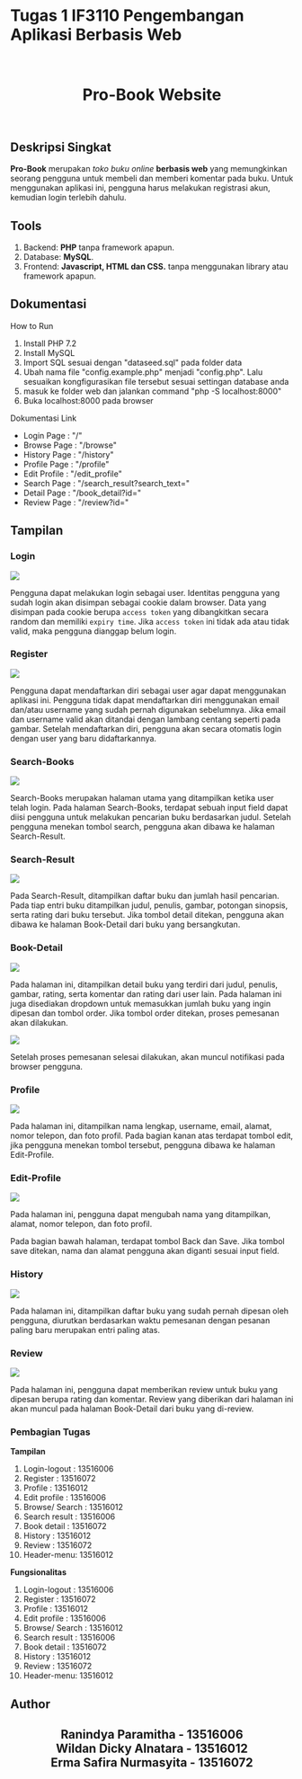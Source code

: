 # Tugas 1 IF3110 Pengembangan Aplikasi Berbasis Web
<h1 align="center">
  <br>
  Pro-Book Website
  <br>
  <br>
</h1>

## Deskripsi Singkat

**Pro-Book** merupakan *toko buku online* **berbasis web** yang memungkinkan seorang pengguna untuk membeli dan memberi komentar pada buku. Untuk menggunakan aplikasi ini, pengguna harus melakukan registrasi akun, kemudian login terlebih dahulu.

## Tools
1. Backend: **PHP** tanpa framework apapun. 
2. Database: **MySQL**.
3. Frontend: **Javascript, HTML dan CSS.** tanpa menggunakan library atau framework apapun.

## Dokumentasi
How to Run
1. Install PHP 7.2
2. Install MySQL
3. Import SQL sesuai dengan "dataseed.sql" pada folder data
4. Ubah nama file "config.example.php" menjadi "config.php". Lalu sesuaikan kongfigurasikan file tersebut sesuai settingan database anda
5. masuk ke folder web dan jalankan command "php -S localhost:8000"
6. Buka localhost:8000 pada browser

Dokumentasi Link
- Login Page : "/" 
- Browse Page : "/browse"
- History Page : "/history"
- Profile Page : "/profile"
- Edit Profile : "/edit_profile"
- Search Page : "/search_result?search_text=<TEXT>"
- Detail Page : "/book_detail?id=<ID>"
- Review Page : "/review?id=<ID>"



## Tampilan

### Login

![](tampilan-asli/login.png)

Pengguna dapat melakukan login sebagai user. Identitas pengguna yang sudah login akan disimpan sebagai cookie dalam browser. Data yang disimpan pada cookie berupa `access token` yang dibangkitkan secara random dan memiliki `expiry time`. Jika `access token` ini tidak ada atau tidak valid, maka pengguna dianggap belum login.

### Register

![](tampilan-asli/registration.png)

Pengguna dapat mendaftarkan diri sebagai user agar dapat menggunakan aplikasi ini. Pengguna tidak dapat mendaftarkan diri menggunakan email dan/atau username yang sudah pernah digunakan sebelumnya. Jika email dan username valid akan ditandai dengan lambang centang seperti pada gambar. Setelah mendaftarkan diri, pengguna akan secara otomatis login dengan user yang baru didaftarkannya.

### Search-Books

![](tampilan-asli/browse.png)

Search-Books merupakan halaman utama yang ditampilkan ketika user telah login. Pada halaman Search-Books, terdapat sebuah input field dapat diisi pengguna untuk melakukan pencarian buku berdasarkan judul.
Setelah pengguna menekan tombol search, pengguna akan dibawa ke halaman Search-Result.

### Search-Result

![](tampilan-asli/search_result.png)

Pada Search-Result, ditampilkan daftar buku dan jumlah hasil pencarian. Pada tiap entri buku ditampilkan judul, penulis, gambar, potongan sinopsis, serta rating dari buku tersebut. Jika tombol detail ditekan, pengguna akan dibawa ke halaman Book-Detail dari buku yang bersangkutan.

### Book-Detail

![](tampilan-asli/book_detail.png)

Pada halaman ini, ditampilkan detail buku yang terdiri dari judul, penulis, gambar, rating, serta komentar dan rating dari user lain. Pada halaman ini juga disediakan dropdown untuk memasukkan jumlah buku yang ingin dipesan dan tombol order. Jika tombol order ditekan, proses pemesanan akan dilakukan.

![](tampilan-asli/notification.png)

Setelah proses pemesanan selesai dilakukan, akan muncul notifikasi pada browser pengguna.

### Profile

![](tampilan-asli/profile.png)

Pada halaman ini, ditampilkan nama lengkap, username, email, alamat, nomor telepon, dan foto profil. Pada bagian kanan atas terdapat tombol edit, jika pengguna menekan tombol tersebut, pengguna dibawa ke halaman Edit-Profile.

### Edit-Profile

![](tampilan-asli/edit_profile.png)

Pada halaman ini, pengguna dapat mengubah nama yang ditampilkan, alamat, nomor telepon, dan foto profil.

Pada bagian bawah halaman, terdapat tombol Back dan Save. Jika tombol save ditekan, nama dan alamat pengguna akan diganti sesuai input field.

### History

![](tampilan-asli/history.png)

Pada halaman ini, ditampilkan daftar buku yang sudah pernah dipesan oleh pengguna, diurutkan berdasarkan waktu pemesanan dengan pesanan paling baru merupakan entri paling atas.

### Review

![](tampilan-asli/review.png)

Pada halaman ini, pengguna dapat memberikan review untuk buku yang dipesan berupa rating dan komentar. Review yang diberikan dari halaman ini akan muncul pada halaman Book-Detail dari buku yang di-review.

### Pembagian Tugas

**Tampilan**
1. Login-logout : 13516006
2. Register : 13516072
3. Profile  : 13516012
4. Edit profile : 13516006
5. Browse/ Search : 13516012
6. Search result : 13516006
7. Book detail : 13516072
8. History : 13516012
9. Review : 13516072
10. Header-menu: 13516012

**Fungsionalitas**
1. Login-logout : 13516006
2. Register : 13516072
3. Profile  : 13516012
4. Edit profile : 13516006
5. Browse/ Search : 13516012
6. Search result : 13516006
7. Book detail : 13516072
8. History : 13516012
9. Review : 13516072
10. Header-menu: 13516012

## Author
<h2 align="center">
  Ranindya Paramitha - 13516006
  <br>
  Wildan Dicky Alnatara - 13516012
  <br>
  Erma Safira Nurmasyita - 13516072
</h1>